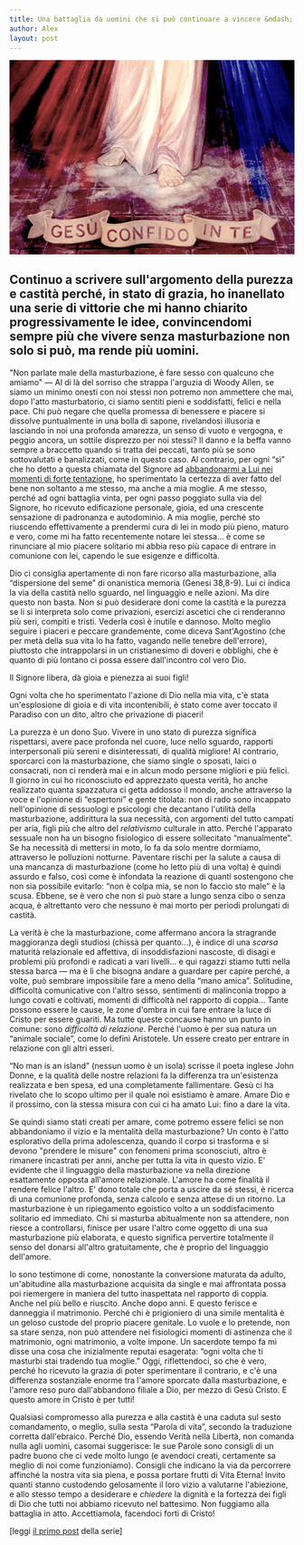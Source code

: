 ```yaml
---
title: Una battaglia da uomini che si può continuare a vincere &mdash; la purezza permanente 
author: Alex
layout: post
---
```


![](/img/posts/gesu-confido-in-te.jpg)
 
## Continuo a scrivere sull'argomento della purezza e castità perché, in stato di grazia, ho inanellato una serie di vittorie che mi hanno chiarito progressivamente le idee, convincendomi sempre più che vivere senza masturbazione non solo si può, ma rende più uomini.
 
"Non parlate male della masturbazione, è fare sesso con qualcuno che amiamo" &mdash; Al di là del sorriso che strappa l'arguzia di Woody Allen, se siamo un minimo onesti con noi stessi non potremo non ammettere che mai, dopo l'atto masturbatorio, ci siamo sentiti pieni e soddisfatti, felici e nella pace. Chi può negare che quella promessa di benessere e piacere si dissolve puntualmente in una bolla di sapone, rivelandosi illusoria e lasciando in noi una profonda amarezza, un senso di vuoto e vergogna, e peggio ancora, un sottile disprezzo per noi stessi? Il danno e la beffa vanno sempre a braccetto quando si tratta dei peccati, tanto più se sono sottovalutati e banalizzati, come in questo caso. Al contrario, per ogni “sì” che ho detto a questa chiamata del Signore ad [abbandonarmi a Lui nei momenti di forte tentazione](link), ho sperimentato la certezza di aver fatto del bene non soltanto a me stesso, ma anche a mia moglie. A me stesso, perché ad ogni battaglia vinta, per ogni passo poggiato sulla via del Signore, ho ricevuto edificazione personale, gioia, ed una crescente sensazione di padronanza e autodominio. A mia moglie, perché sto riuscendo effettivamente a prendermi cura di lei in modo più pieno, maturo e vero, come mi ha fatto recentemente notare lei stessa... è come se rinunciare al mio piacere solitario mi abbia reso più capace di entrare in comunione con lei, capendo le sue esigenze e difficoltà. 
 
Dio ci consiglia apertamente di non fare ricorso alla masturbazione, alla “dispersione del seme” di onanistica memoria (Genesi 38,8-9). Lui ci indica la via della castità nello sguardo, nel linguaggio e nelle azioni. Ma dire questo non basta. Non si può desiderare doni come la castità e la purezza se li si interpreta solo come privazioni, esercizi ascetici che ci renderanno più seri, compiti e tristi. Vederla così è inutile e dannoso. Molto meglio seguire i piaceri e peccare grandemente, come diceva Sant'Agostino (che per metà della sua vita lo ha fatto, vagando nelle tenebre dell'errore), piuttosto che intrappolarsi in un cristianesimo di doveri e obblighi, che è quanto di più lontano ci possa essere dall'incontro col vero Dio.
 
Il Signore libera, dà gioia e pienezza ai suoi figli!
 
Ogni volta che ho sperimentato l'azione di Dio nella mia vita, c'è stata un'esplosione di gioia e di vita incontenibili, è stato come aver toccato il Paradiso con un dito, altro che privazione di piaceri!
 
La purezza è un dono Suo. Vivere in uno stato di purezza significa rispettarsi, avere pace profonda nel cuore, luce nello sguardo, rapporti interpersonali più sereni e disinteressati, di qualità migliore! Al contrario, sporcarci con la masturbazione, che siamo single o sposati, laici o consacrati, non ci renderà mai e in alcun modo persone migliori e più felici. Il giorno in cui ho riconosciuto ed apprezzato questa verità, ho anche realizzato quanta spazzatura ci getta addosso il mondo, anche attraverso la voce e l'opinione di “espertoni” e gente titolata: non di rado sono incappato nell'opinione di sessuologi e psicologi che decantano l'utilità della masturbazione, addirittura la sua necessità, con argomenti del tutto campati per aria, figli più che altro del *relativismo* culturale in atto. Perché l'apparato sessuale non ha un bisogno fisiologico di essere sollecitato “manualmente”. Se ha necessità di mettersi in moto, lo fa da solo mentre dormiamo, attraverso le polluzioni notturne. Paventare rischi per la salute a causa di una mancanza di masturbazione (come ho letto più di una volta) è quindi assurdo e falso, così come è infondata la reazione di quanti sostengono che non sia possibile evitarlo: “non è colpa mia, se non lo faccio sto male” è la scusa. Ebbene, se è vero che non si può stare a lungo senza cibo o senza acqua, è altrettanto vero che nessuno è mai morto per periodi prolungati di castità.

 
La verità è che la masturbazione, come affermano ancora la stragrande maggioranza degli studiosi (chissà per quanto...), è indice di una *scarsa* maturità relazionale ed affettiva, di insoddisfazioni nascoste, di disagi e problemi più profondi e radicati a vari livelli... e qui ragazzi stiamo tutti nella stessa barca &mdash; ma è lì che bisogna andare a guardare per capire perché, a volte, può sembrare impossibile fare a meno della “mano amica”. Solitudine, difficoltà comunicative con l'altro sesso, sentimenti di malinconia troppo a lungo covati e coltivati, momenti di difficoltà nel rapporto di coppia... Tante possono essere le cause, le zone d'ombra in cui fare entrare la luce di Cristo per essere guariti. Ma tutte queste concause hanno un punto in comune: sono *difficoltà di relazione*. Perché l'uomo è per sua natura un “animale sociale”, come lo definì Aristotele. Un essere creato per entrare in relazione con gli altri esseri.
 
“No man is an island” (nessun uomo è un isola) scrisse il poeta inglese John Donne, e la qualità delle nostre relazioni fa la differenza tra un'esistenza realizzata e ben spesa, ed una completamente fallimentare. Gesù ci ha rivelato che lo scopo ultimo per il quale noi esistiamo è amare. Amare Dio e il prossimo, con la stessa misura con cui ci ha amato Lui: fino a dare la vita.
 
Se quindi siamo stati creati per amare, come potremo essere felici se non abbandoniamo il vizio e la mentalità della masturbazione? Un conto è l'atto esplorativo della prima adolescenza, quando il corpo si trasforma e si devono "prendere le misure" con fenomeni prima sconosciuti, altro è rimanere incastrati per anni, anche per tutta la vita in questo vizio. E' evidente che il linguaggio della masturbazione va nella direzione esattamente opposta all'amore relazionale. L'amore ha come finalità il rendere felice l'altro. E' dono totale che porta a uscire da sé stessi, è ricerca di una comunione profonda, senza calcolo e senza attese di un ritorno. La masturbazione è un ripiegamento egoistico volto a un soddisfacimento solitario ed immediato. Chi si masturba abitualmente non sa attendere, non riesce a controllarsi, finisce per usare l'altro come oggetto di una sua masturbazione più elaborata, e questo significa pervertire totalmente il senso del donarsi all'altro gratuitamente, che è proprio del linguaggio dell'amore.
 
Io sono testimone di come, nonostante la conversione maturata da adulto, un'abitudine alla masturbazione acquisita da single e mai affrontata possa poi riemergere in maniera del tutto inaspettata nel rapporto di coppia. Anche nel più bello e riuscito. Anche dopo anni. E questo ferisce e danneggia il matrimonio. Perché chi è prigioniero di una simile mentalità è un geloso custode del proprio piacere genitale. Lo vuole e lo pretende, non sa stare senza, non può attendere nei fisiologici momenti di astinenza che il matrimonio, ogni matrimonio, a volte impone. Un sacerdote tempo fa mi disse una cosa che inizialmente reputai esagerata: “ogni volta che ti masturbi stai tradendo tua moglie.” Oggi, riflettendoci, so che è vero, perché ho ricevuto la grazia di poter sperimentare il contrario, e c'è una differenza sostanziale enorme tra l'amore sporcato dalla masturbazione, e l'amore reso puro dall'abbandono filiale a Dio, per mezzo di Gesù Cristo. E questo amore in Cristo è per tutti!
 
Qualsiasi compromesso alla purezza e alla castità è una caduta sul sesto comandamento, o meglio, sulla sesta “Parola di vita”, secondo la traduzione corretta dall'ebraico. Perché Dio, essendo Verità nella Libertà, non comanda nulla agli uomini, casomai suggerisce: le sue Parole sono consigli di un padre buono che ci vede molto lungo (e avendoci creati, certamente sa meglio di noi come funzioniamo). Consigli che indicano la via da percorrere affinché la nostra vita sia piena, e possa portare frutti di Vita Eterna! Invito quanti stanno custodendo gelosamente il loro vizio a valutarne l'abiezione, e allo stesso tempo a desiderare e *chiedere* la dignità e la fortezza dei figli di Dio che tutti noi abbiamo ricevuto nel battesimo. Non fuggiamo alla battaglia in atto. Accettiamola, facendoci forti di Cristo!

\[leggi [il primo post](link) della serie\]
